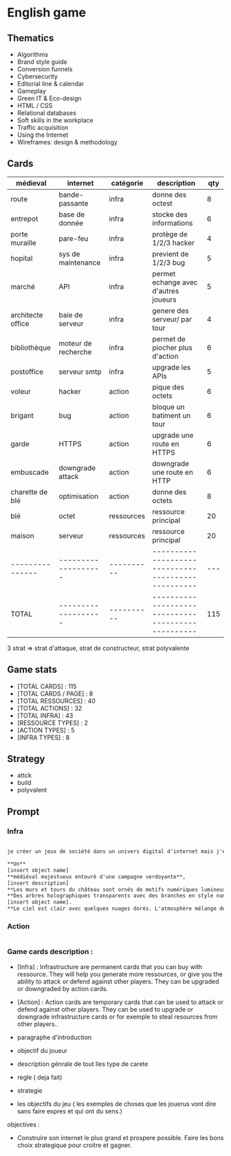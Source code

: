 # English game

## Thematics

- Algorithms
- Brand style guide
- Conversion funnels
- Cybersecurity
- Editorial line & calendar
- Gameplay
- Green IT & Eco-design
- HTML / CSS
- Relational databases
- Soft skills in the workplace
- Traffic acquisition
- Using the Internet
- Wireframes: design & methodology

## Cards

| médieval          | internet            | catégorie  | description                                        | qty |
| ----------------- | ------------------- | ---------- | -------------------------------------------------- | --- |
| route             | bande-passante      | infra      | donne des octest                                   | 8   |
| entrepot          | base de donnée      | infra      | stocke des informations                            | 6   |
| porte muraille    | pare-feu            | infra      | protège de 1/2/3 hacker                            | 4   |
| hopital           | sys de maintenance  | infra      | previent de 1/2/3 bug                              | 5   |
| marché            | API                 | infra      | permet echange avec d'autres joueurs               | 5   |
| architecte office | baie de serveur     | infra      | genere des serveur/ par tour                       | 4   |
| bibliothèque      | moteur de recherche | infra      | permet de piocher plus d'action                    | 6   |
| postoffice        | serveur smtp        | infra      | upgrade les APIs                                   | 5   |
| voleur            | hacker              | action     | pique des octets                                   | 6   |
| brigant           | bug                 | action     | bloque un batiment un tour                         | 6   |
| garde             | HTTPS               | action     | upgrade une route en HTTPS                         | 6   |
| embuscade         | downgrade attack    | action     | downgrade une route en HTTP                        | 6   |
| charette de blé   | optimisation        | action     | donne des octets                                   | 8   |
| blé               | octet               | ressources | ressource principal                                | 20  |
| maison            | serveur             | ressources | ressource principal                                | 20  |
| ---------------   | ------------------- | ---------- | -------------------------------------------------- | --- |
| TOTAL             | ------------------- | ---------- | -------------------------------------------------- | 115 |

3 strat => strat d'attaque, strat de constructeur, strat polyvalente

## Game stats

- [TOTAL CARDS] : 115
- [TOTAL CARDS / PAGE] : 8
- [TOTAL RESSOURCES] : 40
- [TOTAL ACTIONS] : 32
- [TOTAL INFRA] : 43
- [RESSOURCE TYPES] : 2
- [ACTION TYPES] : 5
- [INFRA TYPES] : 8

## Strategy

- attck
- build
- polyvalent

## Prompt

### Infra

```txt

je créer un jeux de société dans un univers digital d'internet mais j'essaye de le relier à un monde mediévale pour une meilleur assimilation du jeu donc je voudrais que tu me genere une image qui pourrait etre le fond d'une de c'est carte de jeux avec un chemin de terre qui rentre dans une ville fortifié
```

```txt
**Un**
[insert object name]
**médiéval majestueux entouré d'une campagne verdoyante**,
[insert description]
**Les murs et tours du château sont ornés de motifs numériques lumineux et futuristes en bleu, tels que des circuits électroniques et des symboles binaires (0 et 1).**
**Des arbres holographiques transparents avec des branches en style numérique sont alignés à côté de la route en terre menant à la **
[insert object name].
**Le ciel est clair avec quelques nuages dorés. L'atmosphère mélange des éléments historiques et futuristes, avec une aura de technologie avancée fusionnée avec un environnement naturel.**
```

### Action

```txt

```

### Game cards description :

- [Infra] : Infrastructure are permanent cards that you can buy with ressource. They will help you generate more ressources, or give you the ability to attack or defend against other players. They can be upgraded or downgraded by action cards.
- [Action] : Action cards are temporary cards that can be used to attack or defend against other players. They can be used to upgrade or downgrade infrastructure cards or for exemple to steal resources from other players..

- paragraphe d'introduction
- objectif du joueur
- description génrale de tout lles type de carete
- regle ( deja fait)
- strategie
- les objectifs du jeu ( les exemples de choses que les jouerus vont dire sans faire expres et qui ont du sens.)

objectives :

- Construire son internet le plus grand et prospere possible. Faire les bons choix strategique pour croitre et gagner.

